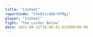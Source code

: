 ```yaml
---
title: "Izyheal"
reportCode: "C4x81tcXAbr9YMgj"
player: "Izyheal"
fight: "The Lurker Below"
date: 2021-09-22T19:00:43.822000+00:00
---
```

